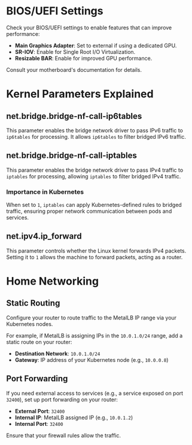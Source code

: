 # BIOS/UEFI Settings

Check your BIOS/UEFI settings to enable features that can improve performance:

- **Main Graphics Adapter**: Set to external if using a dedicated GPU.
- **SR-IOV**: Enable for Single Root I/O Virtualization.
- **Resizable BAR**: Enable for improved GPU performance.

Consult your motherboard's documentation for details.

# Kernel Parameters Explained

## net.bridge.bridge-nf-call-ip6tables

This parameter enables the bridge network driver to pass IPv6 traffic to `ip6tables` for processing. It allows `ip6tables` to filter bridged IPv6 traffic.

## net.bridge.bridge-nf-call-iptables

This parameter enables the bridge network driver to pass IPv4 traffic to `iptables` for processing, allowing `iptables` to filter bridged IPv4 traffic.

### Importance in Kubernetes

When set to `1`, `iptables` can apply Kubernetes-defined rules to bridged traffic, ensuring proper network communication between pods and services.

## net.ipv4.ip_forward

This parameter controls whether the Linux kernel forwards IPv4 packets. Setting it to `1` allows the machine to forward packets, acting as a router.

# Home Networking

## Static Routing

Configure your router to route traffic to the MetalLB IP range via your Kubernetes nodes.

For example, if MetalLB is assigning IPs in the `10.0.1.0/24` range, add a static route on your router:

- **Destination Network**: `10.0.1.0/24`
- **Gateway**: IP address of your Kubernetes node (e.g., `10.0.0.8`)

## Port Forwarding

If you need external access to services (e.g., a service exposed on port `32400`), set up port forwarding on your router:

- **External Port**: `32400`
- **Internal IP**: MetalLB assigned IP (e.g., `10.0.1.2`)
- **Internal Port**: `32400`

Ensure that your firewall rules allow the traffic.